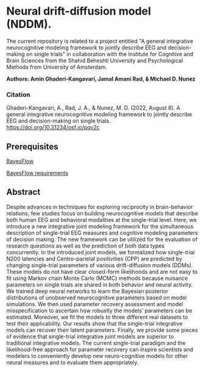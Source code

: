 # Neural drift-diffusion model (NDDM).
The current repository is related to a project entitled "A general integrative neurocognitive modeling framework to jointly describe EEG and decision-making on single trials" in collaboration with the Institute for Cognitive and Brain Sciences from the Shahid Beheshti University and Psychological Methods from University of Amsterdam.

**Authors: Amin Ghaderi-Kangavari, Jamal Amani Rad, & Michael D. Nunez**

### Citation
Ghaderi-Kangavari, A., Rad, J. A., & Nunez, M. D. (2022, August 8). A general integrative neurocognitive modeling framework to jointly describe EEG and decision-making on single trials. https://doi.org/10.31234/osf.io/pqv2c


## Prerequisites

[BayesFlow](https://github.com/stefanradev93/BayesFlow)

[BayesFlow requirements](https://github.com/stefanradev93/BayesFlow/blob/master/requirements.txt)


## Abstract 

Despite advances in techniques for exploring reciprocity in brain-behavior relations, few studies focus on building neurocognitive models that describe both human EEG and behavioral modalities at the single-trial level. Here, we introduce a new integrative joint modeling framework for the simultaneous description of single-trial EEG measures and cognitive modeling parameters of decision making. The new framework can be utilized for the evaluation of research questions as well as the prediction of both data types concurrently. In the introduced joint models, we formalized how single-trial N200 latencies and Centro-parietal positivities (CPP) are predicted by changing single-trial parameters of various drift-diffusion models (DDMs). These models do not have clear closed-form likelihoods and are not easy to fit using Markov chain Monte Carlo (MCMC) methods because nuisance parameters on single trials are shared in both behavior and neural activity. We trained deep neural networks to learn the Bayesian posterior distributions of unobserved neurocognitive parameters based on model simulations. We then used parameter recovery assessment and model misspecification to ascertain how robustly the models’ parameters can be estimated. Moreover, we fit the models to three different real datasets to test their applicability. Our results show that the single-trial integrative models can recover their latent parameters. Finally, we provide some pieces of evidence that single-trial integrative joint models are superior to traditional integrative models. The current single-trial paradigm and the likelihood-free approach for parameter recovery can inspire scientists and modelers to conveniently develop new neuro-cognitive models for other neural measures and to evaluate them appropriately.

